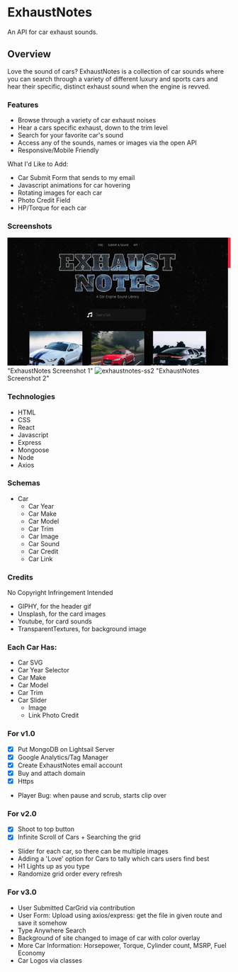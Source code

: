 # ExhaustNotes
An API for car exhaust sounds.

## Overview
Love the sound of cars? ExhaustNotes is a collection of car sounds where you can search through a variety of different luxury and sports cars and hear their specific, distinct exhaust sound when the engine is revved.

### Features
- Browse through a variety of car exhaust noises
- Hear a cars specific exhaust, down to the trim level
- Search for your favorite car's sound
- Access any of the sounds, names or images via the open API
- Responsive/Mobile Friendly

What I'd Like to Add:
- Car Submit Form that sends to my email
- Javascript animations for car hovering
- Rotating images for each car
- Photo Credit Field
- HP/Torque for each car

### Screenshots
![exhaustnotes-ss1](https://github.com/sathyaram/exhaustnotes/blob/master/frontend/public/images/exhaustnotes-ss1.png) "ExhaustNotes Screenshot 1"
![exhaustnotes-ss2](https://github.com/sathyaram/exhaustnotes/blob/master/frontend/public/images/exhaustnotes-ss2.png) "ExhaustNotes Screenshot 2"

### Technologies
- HTML
- CSS
- React
- Javascript
- Express
- Mongoose
- Node
- Axios

### Schemas
- Car
  - Car Year
  - Car Make
  - Car Model
  - Car Trim
  - Car Image
  - Car Sound
  - Car Credit
  - Car Link

### Credits
No Copyright Infringement Intended
- GIPHY, for the header gif
- Unsplash, for the card images
- Youtube, for card sounds
- TransparentTextures, for background image


### Each Car Has:
  - Car SVG
  - Car Year Selector
  - Car Make
  - Car Model
  - Car Trim
  - Car Slider
    - Image
    - Link Photo Credit

### For v1.0
- [X] Put MongoDB on Lightsail Server
- [X] Google Analytics/Tag Manager
- [X] Create ExhaustNotes email account
- [X] Buy and attach domain
- [X] Https
- Player Bug: when pause and scrub, starts clip over

### For v2.0
- [X] Shoot to top button
- [X] Infinite Scroll of Cars + Searching the grid
- Slider for each car, so there can be multiple images
- Adding a 'Love' option for Cars to tally which cars users find best
- H1 Lights up as you type
- Randomize grid order every refresh

### For v3.0
- User Submitted CarGrid via contribution
- User Form: Upload using axios/express: get the file in given route and save it somehow
- Type Anywhere Search
- Background of site changed to image of car with color overlay
- More Car Information: Horsepower, Torque, Cylinder count, MSRP, Fuel Economy
- Car Logos via classes